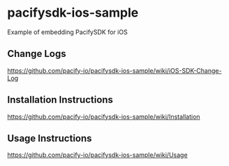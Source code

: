 # pacifysdk-ios-sample
Example of embedding PacifySDK for iOS

## Change Logs
https://github.com/pacify-io/pacifysdk-ios-sample/wiki/iOS-SDK-Change-Log

## Installation Instructions
https://github.com/pacify-io/pacifysdk-ios-sample/wiki/Installation

## Usage Instructions
https://github.com/pacify-io/pacifysdk-ios-sample/wiki/Usage
